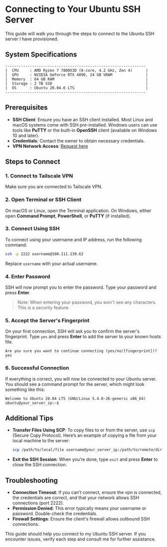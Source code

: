 # Connecting to Your Ubuntu SSH Server

This guide will walk you through the steps to connect to the Ubuntu SSH server I have provisioned.

## System Specifications
```
---------------------------------------------------------------
|  CPU     : AMD Ryzen 7 7800X3D (8-core, 4.2 GHz, Zen 4)      |
|  GPU     : NVIDIA GeForce RTX 4090, 24 GB VRAM               |
|  Memory  : 64 GB RAM                                         |
|  Storage : 2 TB SSD                                          |
|  OS      : Ubuntu 20.04.6 LTS                                |
---------------------------------------------------------------
```

## Prerequisites

- **SSH Client**: Ensure you have an SSH client installed. Most Linux and macOS systems come with SSH pre-installed. Windows users can use tools like **PuTTY** or the built-in **OpenSSH** client (available on Windows 10 and later).
- **Credentials**: Contact the owner to obtain necessary credentials.
- **VPN Network Access**: [Request here](https://login.tailscale.com/uinv/i05bd69e23b391775)

## Steps to Connect

### 1. Connect to Tailscale VPN

Make sure you are connected to Tailscale VPN.

### 2. Open Terminal or SSH Client

On macOS or Linux, open the Terminal application. On Windows, either open **Command Prompt**, **PowerShell**, or **PuTTY** (if installed).

### 3. Connect Using SSH

To connect using your username and IP address, run the following command:

```bash
ssh -p 2222 username@100.111.139.62
```

Replace `username` with your actual username.

### 4. Enter Password

SSH will now prompt you to enter the password. Type your password and press **Enter**.

> Note: When entering your password, you won't see any characters. This is a security feature.

### 5. Accept the Server's Fingerprint

On your first connection, SSH will ask you to confirm the server's fingerprint. Type `yes` and press **Enter** to add the server to your known hosts file.

```plaintext
Are you sure you want to continue connecting (yes/no/[fingerprint])? yes
```

### 6. Successful Connection

If everything is correct, you will now be connected to your Ubuntu server. You should see a command prompt for the server, which might look something like this:

```plaintext
Welcome to Ubuntu 20.04 LTS (GNU/Linux 5.4.0-26-generic x86_64)
ubuntu@your_server_ip:~$
```

## Additional Tips

- **Transfer Files Using SCP**: To copy files to or from the server, use `scp` (Secure Copy Protocol). Here’s an example of copying a file from your local machine to the server:

  ```bash
  scp /path/to/local/file username@your_server_ip:/path/to/remote/directory
  ```

- **Exit the SSH Session**: When you’re done, type `exit` and press **Enter** to close the SSH connection.

## Troubleshooting

- **Connection Timeout**: If you can’t connect, ensure the vpn is connected, the credentials are correct, and that your network allows SSH connections (port 2222).
- **Permission Denied**: This error typically means your username or password. Double-check the credentials.
- **Firewall Settings**: Ensure the client's firewall allows outbound SSH connections.

This guide should help you connect to my Ubuntu SSH server. If you encounter issues, verify each step and consult me for further assistance.
